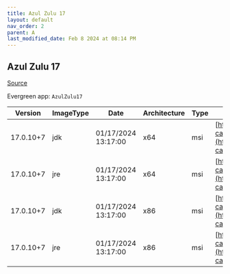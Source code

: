 ```yaml
---
title: Azul Zulu 17
layout: default
nav_order: 2
parent: A
last_modified_date: Feb 8 2024 at 08:14 PM
---
```


## Azul Zulu 17

[Source](https://www.azul.com/downloads/#zulu)

Evergreen app: `AzulZulu17`

| Version   | ImageType | Date                | Architecture | Type | URI                                                                                                                                            |
| --------- | --------- | ------------------- | ------------ | ---- | ---------------------------------------------------------------------------------------------------------------------------------------------- |
| 17.0.10+7 | jdk       | 01/17/2024 13:17:00 | x64          | msi  | [https://cdn.azul.com/zulu/bin/zulu17.48.15-ca-jdk17.0.10-win_x64.msi](https://cdn.azul.com/zulu/bin/zulu17.48.15-ca-jdk17.0.10-win_x64.msi)   |
| 17.0.10+7 | jre       | 01/17/2024 13:17:00 | x64          | msi  | [https://cdn.azul.com/zulu/bin/zulu17.48.15-ca-jre17.0.10-win_x64.msi](https://cdn.azul.com/zulu/bin/zulu17.48.15-ca-jre17.0.10-win_x64.msi)   |
| 17.0.10+7 | jdk       | 01/17/2024 13:17:00 | x86          | msi  | [https://cdn.azul.com/zulu/bin/zulu17.48.15-ca-jdk17.0.10-win_i686.msi](https://cdn.azul.com/zulu/bin/zulu17.48.15-ca-jdk17.0.10-win_i686.msi) |
| 17.0.10+7 | jre       | 01/17/2024 13:17:00 | x86          | msi  | [https://cdn.azul.com/zulu/bin/zulu17.48.15-ca-jre17.0.10-win_i686.msi](https://cdn.azul.com/zulu/bin/zulu17.48.15-ca-jre17.0.10-win_i686.msi) |
